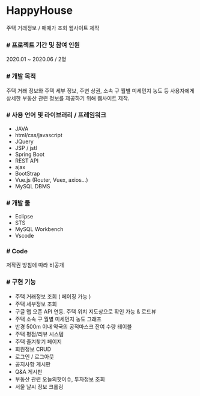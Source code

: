 # HappyHouse
주택 거래정보 / 매매가 조회 웹사이트 제작


### # 프로젝트 기간 및 참여 인원
2020.01 ~ 2020.06 / 2명


### # 개발 목적
주택 거래 정보와 주택 세부 정보, 주변 상권, 소속 구 월별 미세먼지 농도 등 사용자에게 상세한 부동산 관련 정보를 제공하기 위해 웹사이트 제작.


### # 사용 언어 및 라이브러리 / 프레임워크
- JAVA
- html/css/javascript
- JQuery
- JSP / jstl
- Spring Boot
- REST API
- ajax
- BootStrap
- Vue.js (Router, Vuex, axios...)
- MySQL DBMS


### # 개발 툴
- Eclipse
- STS
- MySQL Workbench
- Vscode


### # Code
저작권 방침에 따라 비공개

### # 구현 기능
- 주택 거래정보 조회 ( 페이징 가능 )
- 주택 세부정보 조회
- 구글 맵 오픈 API 연동. 주택 위치 지도상으로 확인 가능 & 로드뷰 
- 주택 소속 구 월별 미세먼지 농도 그래프
- 반경 500m 이내 약국의 공적마스크 잔여 수량 테이블
- 주택 평점/리뷰 시스템
- 주택 즐겨찾기 페이지
- 회원정보 CRUD
- 로그인 / 로그아웃
- 공지사항 게시판
- Q&A 게시판
- 부동산 관련 오늘의핫이슈, 투자정보 조회
- 서울 날씨 정보 크롤링
